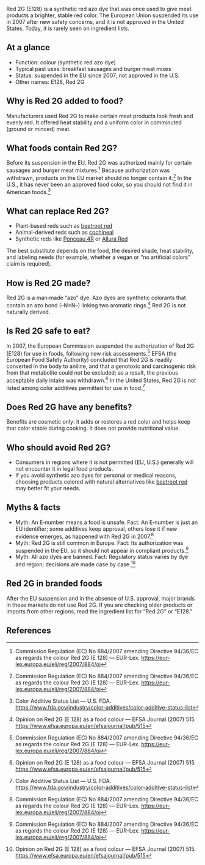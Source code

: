 Red 2G (E128) is a synthetic red azo dye that was once used to give meat products a brighter, stable red color. The European Union suspended its use in 2007 after new safety concerns, and it is not approved in the United States. Today, it is rarely seen on ingredient lists.

<!--more-->

## At a glance
- Function: colour (synthetic red azo dye)
- Typical past uses: breakfast sausages and burger meat mixes
- Status: suspended in the EU since 2007; not approved in the U.S.
- Other names: E128, Red 2G

## Why is Red 2G added to food?
Manufacturers used Red 2G to make certain meat products look fresh and evenly red. It offered heat stability and a uniform color in comminuted (ground or minced) meat.

## What foods contain Red 2G?
Before its suspension in the EU, Red 2G was authorized mainly for certain sausages and burger meat mixtures.[^1] Because authorization was withdrawn, products on the EU market should no longer contain it.[^1] In the U.S., it has never been an approved food color, so you should not find it in American foods.[^3]

## What can replace Red 2G?
- Plant-based reds such as [beetroot red](/e162-beetroot-red)
- Animal-derived reds such as [cochineal](/e120-cochineal)
- Synthetic reds like [Ponceau 4R](/e124-ponceau-4r) or [Allura Red](/e129-allura-red)

The best substitute depends on the food, the desired shade, heat stability, and labeling needs (for example, whether a vegan or “no artificial colors” claim is required).

## How is Red 2G made?
Red 2G is a man‑made “azo” dye. Azo dyes are synthetic colorants that contain an azo bond (–N=N–) linking two aromatic rings.[^2] Red 2G is not naturally derived.

## Is Red 2G safe to eat?
In 2007, the European Commission suspended the authorization of Red 2G (E128) for use in foods, following new risk assessments.[^1] EFSA (the European Food Safety Authority) concluded that Red 2G is readily converted in the body to aniline, and that a genotoxic and carcinogenic risk from that metabolite could not be excluded; as a result, the previous acceptable daily intake was withdrawn.[^2] In the United States, Red 2G is not listed among color additives permitted for use in food.[^3]

## Does Red 2G have any benefits?
Benefits are cosmetic only: it adds or restores a red color and helps keep that color stable during cooking. It does not provide nutritional value.

## Who should avoid Red 2G?
- Consumers in regions where it is not permitted (EU, U.S.) generally will not encounter it in legal food products.
- If you avoid synthetic azo dyes for personal or medical reasons, choosing products colored with natural alternatives like [beetroot red](/e162-beetroot-red) may better fit your needs.

## Myths & facts
- Myth: An E‑number means a food is unsafe. Fact: An E‑number is just an EU identifier; some additives keep approval, others lose it if new evidence emerges, as happened with Red 2G in 2007.[^1]
- Myth: Red 2G is still common in Europe. Fact: Its authorization was suspended in the EU, so it should not appear in compliant products.[^1]
- Myth: All azo dyes are banned. Fact: Regulatory status varies by dye and region; decisions are made case by case.[^2]

## Red 2G in branded foods
After the EU suspension and in the absence of U.S. approval, major brands in these markets do not use Red 2G. If you are checking older products or imports from other regions, read the ingredient list for “Red 2G” or “E128.”

## References
[^1]: Commission Regulation (EC) No 884/2007 amending Directive 94/36/EC as regards the colour Red 2G (E 128) — EUR-Lex. https://eur-lex.europa.eu/eli/reg/2007/884/oj
[^2]: Opinion on Red 2G (E 128) as a food colour — EFSA Journal (2007) 515. https://www.efsa.europa.eu/en/efsajournal/pub/515
[^3]: Color Additive Status List — U.S. FDA. https://www.fda.gov/industry/color-additives/color-additive-status-list
